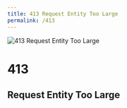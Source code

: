 ```yaml
---
title: 413 Request Entity Too Large
permalink: /413
---
```

<div class="status-page-container">
<div>
    <img src="https://i.imgur.com/xsrqZ.jpg" alt="413 Request Entity Too Large" />
    <h1>413</h1>
    <h2>Request Entity Too Large</h2>
</div>
</div>
